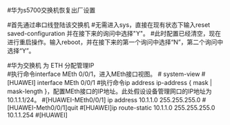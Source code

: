 #华为s5700交换机恢复出厂设置

#首先通过串口线登陆该交换机
#无需进入sys，直接在现有状态下输入reset saved-configuration 并在接下来的询问中选择"Y"。
#此时配置已经清空，现在进行重启操作。输入reboot，并在接下来的第一个询问中选择“N”，第二个询问中选择“Y”。

#华为交换机 为 ETH 分配管理IP  
#执行命令interface MEth 0/0/1，进入MEth接口视图。
#<HUAWEI> system-view 
#[HUAWEI] interface MEth 0/0/1
#执行命令ip address ip-address { mask | mask-length }，配置MEth接口的IP地址。此处假设设备管理网口的IP地址为10.1.1.1/24。
#[HUAWEI-MEth0/0/1] ip address 10.1.1.0 255.255.255.0
#[HUAWEI-Meth0/0/1]quit
#[HUAWEI]ip route-static 10.1.1.0 255.255.255.0 10.1.1.254
#[HUAWEI] 
